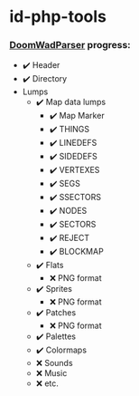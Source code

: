 # id-php-tools

### [DoomWadParser](DoomWadParser.php) progress:

- ✔️ Header
- ✔️ Directory
- Lumps
  - ✔️ Map data lumps
    - ✔️ Map Marker
    - ✔️ THINGS
    - ✔️ LINEDEFS
    - ✔️ SIDEDEFS
    - ✔️ VERTEXES
    - ✔️ SEGS
    - ✔️ SSECTORS
    - ✔️ NODES
    - ✔️ SECTORS
    - ✔️ REJECT
    - ✔️ BLOCKMAP
  - ✔️ Flats
    - ❌ PNG format
  - ✔️ Sprites
    - ❌ PNG format
  - ✔️ Patches
    - ❌ PNG format
  - ✔️ Palettes
  - ✔️ Colormaps
  - ❌ Sounds
  - ❌ Music
  - ❌ etc.
